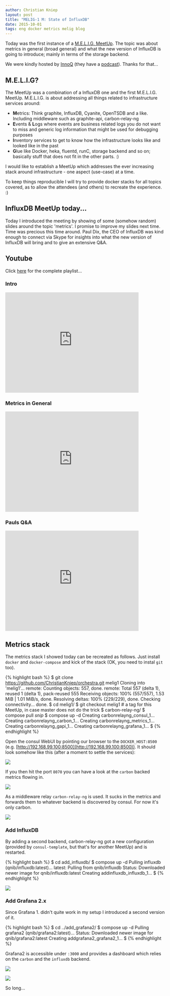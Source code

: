 ```yaml
---
author: Christian Kniep
layout: post
title: "MELIG-1 M: State of InfluxDB"
date: 2015-10-01
tags: eng docker metrics melig blog
---
```


Today was the first instance of a [M.E.L.I.G. MeetUp](http://www.meetup.com/M-E-L-I-G-Berlin-Metrics-Events-Logs-Inventory-Glue/events/225176362/). The topic was about metrics in general (broad general) and what the new version of InfluxDB is going to introduce; mainly in terms of the storage backend.

We were kindly hosted by [InnoQ](https://www.innoq.com) (they have a [podcast](https://www.innoq.com/de/timeline/?type=podcast_episodes)). Thanks for that...


## M.E.L.I.G?
The MeetUp was a combination of a InfluxDB one and the first M.E.L.I.G. MeetUp.
M.E.L.I.G. is about addressing all things related to infrastructure services around:

- **M**etrics: Think graphite, InfluxDB, Cyanite, OpenTSDB and a like. Including middleware such as graphite-api, carbon-relay-ng
- **E**vents & **L**ogs where events are business related logs you do not want to miss and generic log information that might be used for debugging purposes
- **I**nventory services to get to know how the infrastructure looks like and looked like in the past
- **G**lue like Docker, heka, fluentd, runC, storage backend and so on; basically stuff that does not fit in the other parts. :)

I would like to establish a MeetUp which addresses the ever increasing stack around 
infrastructure - one aspect (use-case) at a time.

To keep things reproducible I will try to provide docker stacks for all topics covered, as to allow the attendees (and others) to recreate the experience. :)

## InfluxDB MeetUp today...

Today I introduced the meeting by showing of some (somehow random) slides around the topic 'metrics'. I promise to improve my slides next time. Time was precious this time around.
Paul Dix, the CEO of InfluxDB was kind enough to connect via Skype for insights into what the new version of InfluxDB will bring and to give an extensive Q&A.

## Youtube

Click [here](https://www.youtube.com/watch?v=6yrmvJkD2k8&list=PLfE3_wJGw9KSgk2tB6uBvM_wOk7gKZgur) for the complete playlist...

### Intro

<iframe width="420" height="315" src="https://www.youtube.com/embed/6yrmvJkD2k8" frameborder="0" allowfullscreen></iframe>

### Metrics in General

<iframe width="420" height="315" src="https://www.youtube.com/embed/436o6PN6Krc" frameborder="0" allowfullscreen></iframe>

### Pauls Q&A

<iframe width="420" height="315" src="https://www.youtube.com/embed/KTXxy9DriqA" frameborder="0" allowfullscreen></iframe>

## Metrics stack

The metrics stack I showed today can be recreated as follows. Just install `docker` and `docker-compose` and kick of the stack (OK, you need to instal `git` too).

{% highlight bash %}
$ git clone https://github.com/ChristianKniep/orchestra.git melig1
Cloning into 'melig1'...
remote: Counting objects: 557, done.
remote: Total 557 (delta 1), reused 1 (delta 1), pack-reused 555
Receiving objects: 100% (557/557), 1.53 MiB | 1.01 MiB/s, done.
Resolving deltas: 100% (229/229), done.
Checking connectivity... done.
$ cd melig1/
$ git checkout melig1 # a tag for this MeetUp, in case master does not do the trick
$ carbon-relay-ng/
$ compose pull
*snip*
$ compose up -d
Creating carbonrelayng_consul_1...
Creating carbonrelayng_carbon_1...
Creating carbonrelayng_metrics_1...
Creating carbonrelayng_gapi_1...
Creating carbonrelayng_grafana_1...
$ 
{% endhighlight %}

Open the consul WebUI by pointing our browser to the `DOCKER_HOST:8500` (e.g. [http://192.168.99.100:8500](http://192.168.99.100:8500)).
It should look somehow like this (after a moment to settle the services):

![](/pics/2015-10-01/consul.png)

If you then hit the port `8070` you can have a look at the `carbon` backed metrics flowing in.

![](/pics/2015-10-01/grafana19_carbon.png)

As a middleware relay `carbon-relay-ng` is used. It sucks in the metrics and forwards them to whatever backend is discovered by consul. For now it's only carbon.

![](/pics/2015-10-01/carbon-relay-ng_carbon.png)

### Add InfluxDB

By adding a second backend, carbon-relay-ng got a new configuration (provided by `consul-template`, but that's for another MeetUp) and is restarted.

{% highlight bash %}
$ cd add_influxdb/
$ compose up -d
Pulling influxdb (qnib/influxdb:latest)...
latest: Pulling from qnib/influxdb
Status: Downloaded newer image for qnib/influxdb:latest
Creating addinfluxdb_influxdb_1...
$
{% endhighlight %}

![](/pics/2015-10-01/carbon-relay-ng_influxdb.png)

### Add Grafana 2.x

Since Grafana 1. didn't quite work in my setup I introduced a second version of it.

{% highlight bash %}
$ cd ../add_grafana2/
$ compose up -d
Pulling grafana2 (qnib/grafana2:latest)...
Status: Downloaded newer image for qnib/grafana2:latest
Creating addgrafana2_grafana2_1...
$
{% endhighlight %}

Grafana2 is accessible under `:3000` and provides a dashboard which relies on the `carbon` and the `influxdb` backend.

![](/pics/2015-10-01/grafana20_carbon.png)

![](/pics/2015-10-01/grafana20_influxdb.png)

So long...


